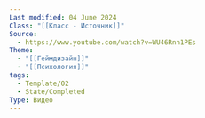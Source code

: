 ```yaml
---
Last modified: 04 June 2024
Class: "[[Класс - Источник]]"
Source:
  - https://www.youtube.com/watch?v=WU46Rnn1PEs
Theme:
  - "[[Геймдизайн]]"
  - "[[Психология]]"
tags:
  - Template/02
  - State/Completed
Type: Видео
---
```

